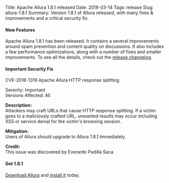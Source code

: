 Title: Apache Allura 1.8.1 released
Date: 2018-03-14
Tags: release
Slug: allura-1.8.1
Summary: Version 1.8.1 of Allura released, with many fixes & improvements and a critical security fix.

#### New Features

Apache Allura 1.8.1 has been released.
It contains a several improvements around spam prevention and content quality on discussions.  It also includes a few performance optimizations, along with a number of fixes and smaller improvements.  To see all the details, check out the [release changelog](https://forge-allura.apache.org/p/allura/git/ci/master/tree/CHANGES).

#### Important Security Fix


CVE-2018-1319 Apache Allura HTTP response splitting

Severity: Important<br>
Versions Affected: All

**Description:**<br>
Attackers may craft URLs that cause HTTP response splitting.  If a victim goes
to a maliciously crafted URL, unwanted results may occur including XSS or
service denial for the victim's browsing session.

**Mitigation:**<br>
Users of Allura should upgrade to Allura 1.8.1 immediately.

**Credit:**<br>
This issue was discovered by Everardo Padilla Saca


#### Get 1.8.1

[Download Allura](https://www.apache.org/dyn/closer.cgi/allura/) and [install it](https://forge-allura.apache.org/docs/getting_started/installation.html) today.

